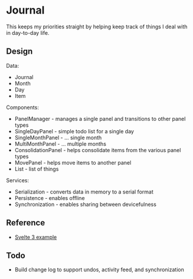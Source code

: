 # Journal

This keeps my priorities straight by helping keep track of things I deal with in day-to-day life.


## Design

Data:

* Journal
* Month
* Day
* Item

Components:

* PanelManager - manages a single panel and transitions to other panel types
* SingleDayPanel -  simple todo list for a single day
* SingleMonthPanel - ... single month
* MultiMonthPanel - ... multiple months
* ConsolidationPanel - helps consolidate items from the various panel types
* MovePanel - helps move items to another panel
* List - list of things

Services:

* Serialization - converts data in memory to a serial format
* Persistence - enables offline
* Synchronization - enables sharing between devicefulness


## Reference

* [Svelte 3 example](https://svelte.dev/examples#hacker-news)

## Todo

* Build change log to support undos, activity feed, and synchronization
